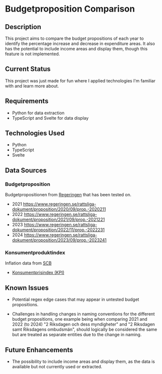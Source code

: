 <!-- # Budgetproposition Comparison -->
<!-- Lorem ipsum dolor sit amet, consectetur adipiscing elit, sed do eiusmod tempor incididunt ut labore et dolore magna aliqua. Ut enim ad minim veniam, quis nostrud exercitation ullamco laboris nisi ut aliquip ex ea commodo consequat. Duis aute irure dolor in reprehenderit in voluptate velit esse cillum dolore eu fugiat nulla pariatur. Excepteur sint occaecat cupidatat non proident, sunt in culpa qui officia deserunt mollit anim id est laborum.


## Budgetpropositionen PDF
Lorem ipsum dolor sit amet, consectetur adipiscing elit, sed do eiusmod tempor incididunt ut labore et dolore magna aliqua. Ut enim ad minim veniam, quis nostrud exercitation ullamco laboris nisi ut aliquip ex ea commodo consequat. Duis aute irure dolor in reprehenderit in voluptate velit esse cillum dolore eu fugiat nulla pariatur. Excepteur sint occaecat cupidatat non proident, sunt in culpa qui officia deserunt mollit anim id est laborum.

* 2021 https://www.regeringen.se/rattsliga-dokument/proposition/2020/09/prop.-2020211
* 2022 https://www.regeringen.se/rattsliga-dokument/proposition/2021/09/prop.-2021221
* 2023 https://www.regeringen.se/rattsliga-dokument/proposition/2022/11/prop.-2022231
* 2024 https://www.regeringen.se/rattsliga-dokument/proposition/2023/09/prop.-2023241

## SCB data
Lorem ipsum dolor sit amet, consectetur adipiscing elit, sed do eiusmod tempor incididunt ut labore et dolore magna aliqua. Ut enim ad minim veniam, quis nostrud exercitation ullamco laboris nisi ut aliquip ex ea commodo consequat. Duis aute irure dolor in reprehenderit in voluptate velit esse cillum dolore eu fugiat nulla pariatur. Excepteur sint occaecat cupidatat non proident, sunt in culpa qui officia deserunt mollit anim id est laborum.

https://www.scb.se/hitta-statistik/statistik-efter-amne/priser-och-konsumtion/konsumentprisindex/konsumentprisindex-kpi/pong/tabell-och-diagram/konsumentprisindex-kpi/kpi-faststallda-tal-1980100/ -->

# Budgetproposition Comparison

## Description

This project aims to compare the budget propositions of each year to identify the percentage increase and decrease in expenditure areas. It also has the potential to include income areas and display them, though this feature is not implemented.

## Current Status

This project was just made for fun where I applied technologies I'm familiar with and learn more about. 

## Requirements

- Python for data extraction
- TypeScript and Svelte for data display

## Technologies Used

- Python
- TypeScript
- Svelte

## Data Sources

### Budgetproposition
Budgetpropositionen from [Regeringen](https://regeringen.se/) that has been tested on.
* 2021 https://www.regeringen.se/rattsliga-dokument/proposition/2020/09/prop.-2020211
* 2022 https://www.regeringen.se/rattsliga-dokument/proposition/2021/09/prop.-2021221
* 2023 https://www.regeringen.se/rattsliga-dokument/proposition/2022/11/prop.-2022231
* 2024 https://www.regeringen.se/rattsliga-dokument/proposition/2023/09/prop.-2023241


<!-- - Budget propositions: Data from [riksdagen.se](https://riksdagen.se) -->
### Konsumentproduktindex
Inflation data from [SCB](https://www.scb.se)
- [Konsumentprisindex (KPI)](https://www.scb.se/hitta-statistik/statistik-efter-amne/priser-och-konsumtion/konsumentprisindex/konsumentprisindex-kpi/pong/tabell-och-diagram/konsumentprisindex-kpi/kpi-faststallda-tal-1980100/) 

## Known Issues

- Potential regex edge cases that may appear in untested budget propositions.

- Challenges in handling changes in naming conventions for the different budget propositions, one example being when comparing 2021 and 2022 (to 2024) "2 Riksdagen och dess myndigheter" and "2 Riksdagen samt Riksdagens ombudsmän", should logically be considered the same but are treated as separate entities due to the change in naming.

## Future Enhancements

- The possibility to include income areas and display them, as the data is available but not currently used or extracted.
